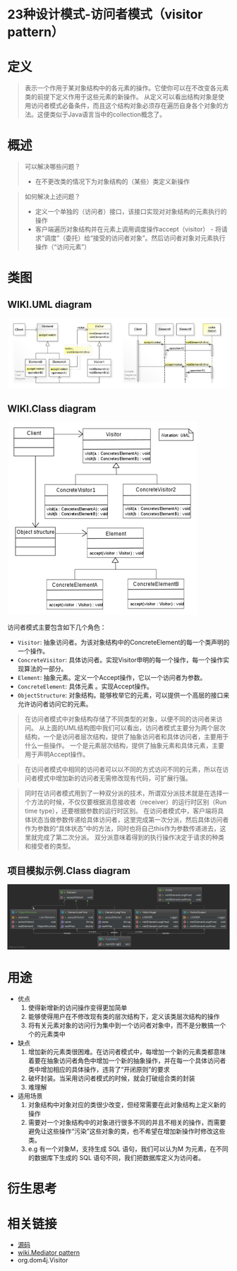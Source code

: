 
# 23种设计模式-访问者模式（visitor pattern）

# 定义
>表示一个作用于某对象结构中的各元素的操作。它使你可以在不改变各元素类的前提下定义作用于这些元素的新操作。
从定义可以看出结构对象是使用访问者模式必备条件，而且这个结构对象必须存在遍历自身各个对象的方法。这便类似于Java语言当中的collection概念了。

# 概述
>可以解决哪些问题？
>* 在不更改类的情况下为对象结构的（某些）类定义新操作

>如何解决上述问题？
>* 定义一个单独的（访问者）接口，该接口实现对对象结构的元素执行的操作
>* 客户端遍历对象结构并在元素上调用调度操作accept（visitor） - 将请求“调度”（委托）给“接受的访问者对象”。然后访问者对象对元素执行操作（“访问元素”）


# 类图
## WIKI.UML diagram
![UML diagram](../doc/wiki-uml/wiki.visitor.uml.jpg)
## WIKI.Class diagram
![Class diagram](../doc/wiki-uml/wiki.visitor.class_diagram.png)

访问者模式主要包含如下几个角色：
* ``Visitor``: 抽象访问者。为该对象结构中的ConcreteElement的每一个类声明的一个操作。
* ``ConcreteVisitor``: 具体访问者。实现Visitor申明的每一个操作，每一个操作实现算法的一部分。
* ``Element``: 抽象元素。定义一个Accept操作，它以一个访问者为参数。
* ``ConcreteElement``: 具体元素 。实现Accept操作。
* ``ObjectStructure``: 对象结构。能够枚举它的元素，可以提供一个高层的接口来允许访问者访问它的元素。

> 在访问者模式中对象结构存储了不同类型的对象，以便不同的访问者来访问。
> 从上面的UML结构图中我们可以看出，访问者模式主要分为两个层次结构，一个是访问者层次结构，提供了抽象访问者和具体访问者，主要用于什么一些操作。
> 一个是元素层次结构，提供了抽象元素和具体元素，主要用于声明Accept操作。

> 在访问者模式中相同的访问者可以以不同的方式访问不同的元素，所以在访问者模式中增加新的访问者无需修改现有代码，可扩展行强。

> 同时在访问者模式用到了一种双分派的技术，所谓双分派技术就是在选择一个方法的时候，不仅仅要根据消息接收者（receiver）的运行时区别（Run time type），还要根据参数的运行时区别。
> 在访问者模式中，客户端将具体状态当做参数传递给具体访问者，这里完成第一次分派，然后具体访问者作为参数的“具体状态”中的方法，同时也将自己this作为参数传递进去，这里就完成了第二次分派。
> 双分派意味着得到的执行操作决定于请求的种类和接受者的类型。

## 项目模拟示例.Class diagram
![Class diagram](../doc/project-uml/visitor.class_diagram.png)

# 用途
* 优点
    1. 使得新增新的访问操作变得更加简单
    2. 能够使得用户在不修改现有类的层次结构下，定义该类层次结构的操作
    3. 将有关元素对象的访问行为集中到一个访问者对象中，而不是分散搞一个个的元素类中
* 缺点
    1. 增加新的元素类很困难。在访问者模式中，每增加一个新的元素类都意味着要在抽象访问者角色中增加一个新的抽象操作，并在每一个具体访问者类中增加相应的具体操作，违背了“开闭原则”的要求
    2. 破坏封装。当采用访问者模式的时候，就会打破组合类的封装
    3. 难理解
* 适用场景
    1. 对象结构中对象对应的类很少改变，但经常需要在此对象结构上定义新的操作
    2. 需要对一个对象结构中的对象进行很多不同的并且不相关的操作，而需要避免让这些操作“污染”这些对象的类，也不希望在增加新操作时修改这些类。
    3. e.g 有一个对象M，支持生成 SQL 语句，我们可以认为M 为元素，在不同的数据库下生成的 SQL 语句不同，我们把数据库定义为访问者。

# 衍生思考

# 相关链接
* [源码](https://github.com/GourdErwa/java-advanced/tree/master/design-patterns/patterns-visitor)
* [wiki.Mediator pattern](https://en.wikipedia.org/wiki/visitor_pattern)
* org.dom4j.Visitor
